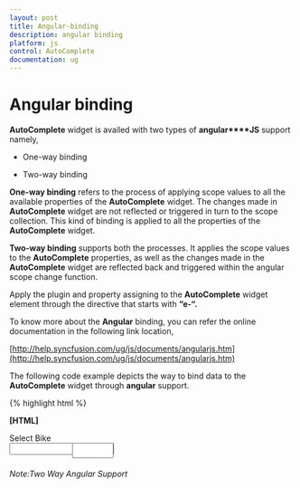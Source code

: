 ```yaml
---
layout: post
title: Angular-binding
description: angular binding
platform: js
control: AutoComplete
documentation: ug
---
```


# Angular binding

**AutoComplete** widget is availed with two types of **angular****JS** support namely, 

* One-way binding

* Two-way binding 

**One-way binding** refers to the process of applying scope values to all the available properties of the **AutoComplete** widget. The changes made in **AutoComplete** widget are not reflected or triggered in turn to the scope collection. This kind of binding is applied to all the properties of the **AutoComplete** widget.

**Two-way binding** supports both the processes. It applies the scope values to the **AutoComplete** properties, as well as the changes made in the **AutoComplete** widget are reflected back and triggered within the angular scope change function.

Apply the plugin and property assigning to the **AutoComplete** widget element through the directive that starts with **“e-“.**

To know more about the **Angular** binding, you can refer the online documentation in the following link location,

[http://help.syncfusion.com/ug/js/documents/angularjs.htm](http://help.syncfusion.com/ug/js/documents/angularjs.htm)

The following code example depicts the way to bind data to the **AutoComplete** widget through **angular** support.



{% highlight html %}

**[HTML]**
<!doctype html>
<html lang="en" **ng-app="syncApp"**>
<head>
    <meta charset="utf-8">
    <title>Essential Studio for JavaScript : AutoComplete - Angular support</title>
	<meta name="viewport" content="width=device-width, initial-scale=1.0" 
charset="utf-8"  />
    <!--scripts-->
<link href="http://cdn.syncfusion.com/13.1.0.21/js/web/flat-azure/ej.web.all.min.css" rel="stylesheet" />
    <script src="http://cdn.syncfusion.com/js/assets/external/jquery-1.10.2.min.js"></script>
    <script src="http://cdn.syncfusion.com/js/assets/external/jquery.globalize.min.js"> </script>
    <script src="http://cdn.syncfusion.com/js/assets/external/jquery.easing.1.3.min.js">
    </script>
    <script src="http://cdn.syncfusion.com/js/assets/external/angular.min.js "> </script>
    <script src="http://cdn.syncfusion.com/13.1.0.21/js/web/ej.web.all.min.js">
    </script>
    <script src="http://cdn.syncfusion.com/13.1.0.21/js/ej.widget.angular.min.js">
    </script></head>
<body **ng-controller="AutocompleteCtrl"**>
    <div class="content-container-fluid">
        <div class="row">
            <div class="cols-sample-area">
                <div class="" style="width: 40%;height:38px;">
                    <span style="display:block">Select Bike</span>					
                    <div id="control" style="float: left;width:45%">
                        <input type="text" **ej-autocomplete e-datasource="dataList" e-value="setValue"** />
                        <h6><span style="font-style: italic; font-weight: normal; position: absolute; margin-top: 5px;">Note:Two Way Angular Support</span></h6>
                    </div>
                    <div id="binding" style="float: right;width:45%">
                        <input type="text" name="AutoComplete" class="input **ejinputtext**" **ng-model="setValue"** />
                    </div>
                </div>
            </div>
        </div>
    </div>
    <script type="text/javascript">	
var carList = [
                "Audi S6", "Austin-Healey", "Alfa Romeo", "Aston Martin",
                "BMW 7 ", "Bentley Mulsanne", "Bugatti Veyron",
                "Chevrolet Camaro", "Cadillac ",
                "Duesenberg J ", "Dodge Sprinter",
                "Elantra", "Excavator",
                "Ford Boss 302", "Ferrari 360", "Ford Thunderbird ",
                "GAZ Siber",
                "Honda S2000", "Hyundai Santro",
                "Isuzu Swift", "Infiniti Skyline",
                "Jaguar XJS",
                "Kia Sedona EX", "Koenigsegg Agera",
                "Lotus Esprit", "Lamborghini Diablo ",
                "Mercedes-Benz ", "Mercury Coupe", "Maruti Alto 800",
                "Nissan Qashqai",
                "Oldsmobile S98", "Opel Superboss",
                "Porsche 356 ", "Pontiac Sunbird",
                "Scion SRS/SC/SD", "Saab Sportcombi", "Subaru Sambar", "Suzuki Swift",
                "Triumph Spitfire ", "Toyota 2000GT",
                "Volvo P1800", "Volkswagen Shirako"
            ];	
        angular.module('syncApp', ['ejangular'])
             .controller('AutocompleteCtrl', function ($scope) {
                 $scope.setValue = "Dodge Sprinter";
                 $scope.dataList = carList;
             });
    </script>
    <style type="text/css">
        .control {
            margin-top: 10px;
        }
        .input
{
height:27px;
text-indent: 10px;
width:81%;
}

    </style>
</body>
</html>


{% endhighlight %}





The following is the output of **AutoComplete** control with two way **angular binding**.



{% include image.html url="/js/Autocomplete/Concepts-and-Features/Angular-binding_images/Angular-binding_img1.png" Caption=""%}

_Figure 9: AutoComplete with two way angular binding_

